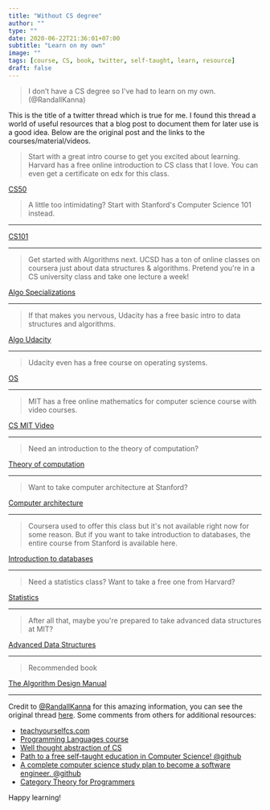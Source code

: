 ```yaml
---
title: "Without CS degree"
author: ""
type: ""
date: 2020-06-22T21:36:01+07:00
subtitle: "Learn on my own"
image: ""
tags: [course, CS, book, twitter, self-taught, learn, resource]
draft: false
---
```


> I don’t have a CS degree so I've had to learn on my own. (@RandallKanna)

This is the title of a twitter thread which is true for me. I found this thread a world of useful resources that a blog post to document them for later use is a good idea. Below are the original post and the links to the courses/material/videos.

> Start with a great intro course to get you excited about learning. Harvard has a free online introduction to CS class that I love. You can even get a certificate on edx for this class.

[CS50][cs50]

> A little too intimidating? Start with Stanford's Computer Science 101 instead.

---

[CS101][CS101]

---

> Get started with Algorithms next. UCSD has a ton of online classes on coursera just about data structures & algorithms. Pretend you're in a CS university class and take one lecture a week!

[Algo Specializations][Algo]

---

> If that makes you nervous, Udacity has a free basic intro to data structures and algorithms.

[Algo Udacity][Algo1]

---

> Udacity even has a free course on operating systems.

[OS][OS]

---

> MIT has a free online mathematics for computer science course with video courses.

[CS MIT Video][CSVID]

---

> Need an introduction to the theory of computation?

[Theory of computation][theory]

---

> Want to take computer architecture at Stanford?

[Computer architecture][comparch]

---

> Coursera used to offer this class but it's not available right now for some reason. But if you want to take introduction to databases, the entire course from Stanford is available here.

[Introduction to databases][DB]

---

> Need a statistics class? Want to take a free one from Harvard?

[Statistics][Stats]

---

> After all that, maybe you're prepared to take advanced data structures at MIT?

[Advanced Data Structures][AdvanceDS]

---

> Recommended book

[The Algorithm Design Manual][book]

---

Credit to [@RandallKanna][author] for this amazing information, you can see the original thread [here][twit]. Some comments from others for additional resources:

- [teachyourselfcs.com][teachys]
- [Programming Languages course][lang]
- [Well thought abstraction of CS][abs]
- [Path to a free self-taught education in Computer Science! @github][free]
- [A complete computer science study plan to become a software engineer. @github][coding-interview-university]
- [Category Theory for Programmers][cat]

Happy learning!

[cs50]: https://online-learning.harvard.edu/course/cs50-introduction-computer-science
[CS101]: https://www.edx.org/course/computer-science-101
[Algo]: https://www.coursera.org/specializations/data-structures-algorithms
[Algo1]: https://www.udacity.com/course/data-structures-and-algorithms-in-python--ud513
[OS]: https://www.udacity.com/course/introduction-to-operating-systems--ud923
[CSVID]: https://ocw.mit.edu/courses/electrical-engineering-and-computer-science/6-042j-mathematics-for-computer-science-fall-2010/video-lectures/
[theory]: https://www.youtube.com/playlist?list=PL601FC994BDD963E4
[comparch]: https://www.coursera.org/learn/comparch
[DB]: https://www.youtube.com/playlist?list=PLroEs25KGvwzmvIxYHRhoGTz9w8LeXek0
[Stats]: https://www.youtube.com/playlist?list=PL2SOU6wwxB0uwwH80KTQ6ht66KWxbzTIo
[AdvanceDS]: https://ocw.mit.edu/courses/electrical-engineering-and-computer-science/6-851-advanced-data-structures-spring-2012/
[book]: https://www.amazon.com/Algorithm-Design-Manual-Steven-Skiena-ebook/dp/B00B8139Z8/?pldnSite=1
[twit]: https://twitter.com/RandallKanna/status/1274133745222615041

[teachys]: https://teachyourselfcs.com/
[lang]: https://www.coursera.org/learn/programming-languages
[abs]: https://medium.com/basecs
[free]: https://github.com/ossu/computer-science
[coding-interview-university]:https://github.com/jwasham/coding-interview-university
[cat]: https://bartoszmilewski.com/2014/10/28/category-theory-for-programmers-the-preface/

[author]: https://twitter.com/RandallKanna